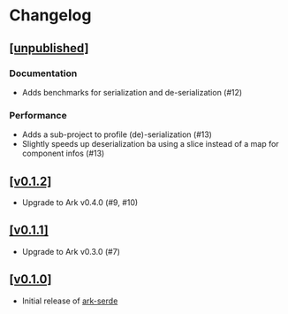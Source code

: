 # Changelog

## [[unpublished]](https://github.com/mlange-42/ark-serde/compare/v0.1.2...main)

### Documentation

- Adds benchmarks for serialization and de-serialization (#12)

### Performance

- Adds a sub-project to profile (de)-serialization (#13)
- Slightly speeds up deserialization ba using a slice instead of a map for component infos (#13)

## [[v0.1.2]](https://github.com/mlange-42/ark-serde/compare/v0.1.1...v0.1.2)

- Upgrade to Ark v0.4.0 (#9, #10)

## [[v0.1.1]](https://github.com/mlange-42/ark-serde/compare/v0.1.0...v0.1.1)

- Upgrade to Ark v0.3.0 (#7)

## [[v0.1.0]](https://github.com/mlange-42/ark-serde/commits/v0.1.0/)

- Initial release of [ark-serde](https://github.com/mlange-42/ark-serde)
